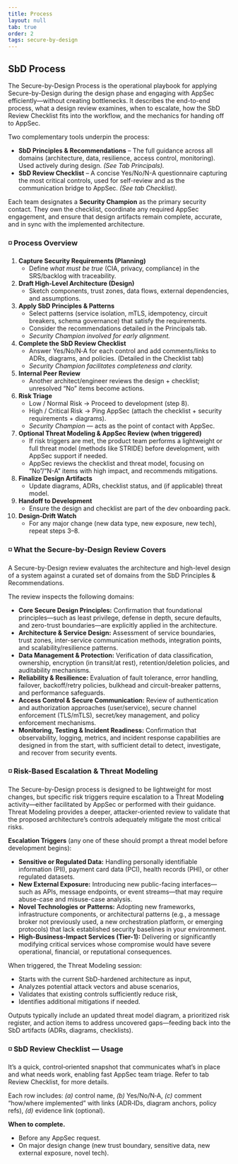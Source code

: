 ```yaml
---
title: Process
layout: null
tab: true
order: 2
tags: secure-by-design
---
```


## SbD Process

The Secure-by-Design Process is the operational playbook for applying Secure-by-Design during the design phase and engaging with AppSec efficiently—without creating bottlenecks. It describes the end-to-end process, what a design review examines, when to escalate, how the SbD Review Checklist fits into the workflow, and the mechanics for handing off to AppSec.

Two complementary tools underpin the process:

- **SbD Principles & Recommendations** – The full guidance across all domains (architecture, data, resilience, access control, monitoring). Used actively during design. _(See Tab Principals)._
- **SbD Review Checklist** – A concise Yes/No/N-A questionnaire capturing the most critical controls, used for self-review and as the communication bridge to AppSec. _(See tab Checklist)._

Each team designates a **Security Champion** as the primary security contact. They own the checklist, coordinate any required AppSec engagement, and ensure that design artifacts remain complete, accurate, and in sync with the implemented architecture.

### ◽ Process Overview

1. **Capture Security Requirements (Planning)**
   - Define _what must be true_ (CIA, privacy, compliance) in the SRS/backlog with traceability.
2. **Draft High‑Level Architecture (Design)**
   - Sketch components, trust zones, data flows, external dependencies, and assumptions.
3. **Apply SbD Principles & Patterns**
   - Select patterns (service isolation, mTLS, idempotency, circuit breakers, schema governance) that satisfy the requirements.
   - Consider the recommendations detailed in the Principals tab.
   - _Security Champion involved for early alignment._
4. **Complete the SbD Review Checklist**
   - Answer Yes/No/N‑A for each control and add comments/links to ADRs, diagrams, and policies. (Detailed in the Checklist tab)
   - _Security Champion facilitates completeness and clarity._
5. **Internal Peer Review**
   - Another architect/engineer reviews the design \+ checklist; unresolved “No” items become actions.
6. **Risk Triage**
   - Low / Normal Risk → Proceed to development (step 8).
   - High / Critical Risk → Ping AppSec (attach the checklist \+ security requirements \+ diagrams).
   - _Security Champion_ — acts as the point of contact with AppSec.
7. **Optional Threat Modeling & AppSec Review (when triggered)**
   - If risk triggers are met, the product team performs a lightweight or full threat model (methods like STRIDE) before development, with AppSec support if needed.
   - AppSec reviews the checklist and threat model, focusing on “No”/“N-A” items with high impact, and recommends mitigations.
8. **Finalize Design Artifacts**
   - Update diagrams, ADRs, checklist status, and (if applicable) threat model.
9. **Handoff to Development**
   - Ensure the design and checklist are part of the dev onboarding pack.
10. **Design‑Drift Watch**
    - For any major change (new data type, new exposure, new tech), repeat steps 3–8.

### ◽ What the Secure‑by‑Design Review Covers

A Secure-by-Design review evaluates the architecture and high-level design of a system against a curated set of domains from the SbD Principles & Recommendations.

The review inspects the following domains:

- **Core Secure Design Principles:** Confirmation that foundational principles—such as least privilege, defense in depth, secure defaults, and zero-trust boundaries—are explicitly applied in the architecture.
- **Architecture & Service Design:** Assessment of service boundaries, trust zones, inter-service communication methods, integration points, and scalability/resilience patterns.
- **Data Management & Protection:** Verification of data classification, ownership, encryption (in transit/at rest), retention/deletion policies, and auditability mechanisms.
- **Reliability & Resilience:** Evaluation of fault tolerance, error handling, failover, backoff/retry policies, bulkhead and circuit-breaker patterns, and performance safeguards.
- **Access Control & Secure Communication:** Review of authentication and authorization approaches (user/service), secure channel enforcement (TLS/mTLS), secret/key management, and policy enforcement mechanisms.
- **Monitoring, Testing & Incident Readiness:** Confirmation that observability, logging, metrics, and incident response capabilities are designed in from the start, with sufficient detail to detect, investigate, and recover from security events.

### ◽ Risk-Based Escalation & Threat Modeling

The Secure-by-Design process is designed to be lightweight for most changes, but specific risk triggers require escalation to a Threat Modelin**g** activity—either facilitated by AppSec or performed with their guidance. Threat Modeling provides a deeper, attacker-oriented review to validate that the proposed architecture’s controls adequately mitigate the most critical risks.

**Escalation Triggers** (any one of these should prompt a threat model before development begins):

- **Sensitive or Regulated Data:** Handling personally identifiable information (PII), payment card data (PCI), health records (PHI), or other regulated datasets.
- **New External Exposure:** Introducing new public-facing interfaces—such as APIs, message endpoints, or event streams—that may require abuse-case and misuse-case analysis.
- **Novel Technologies or Patterns:** Adopting new frameworks, infrastructure components, or architectural patterns (e.g., a message broker not previously used, a new orchestration platform, or emerging protocols) that lack established security baselines in your environment.
- **High-Business-Impact Services (Tier-1):** Delivering or significantly modifying critical services whose compromise would have severe operational, financial, or reputational consequences.

When triggered, the Threat Modeling session:

- Starts with the current SbD-hardened architecture as input,
- Analyzes potential attack vectors and abuse scenarios,
- Validates that existing controls sufficiently reduce risk,
- Identifies additional mitigations if needed.

Outputs typically include an updated threat model diagram, a prioritized risk register, and action items to address uncovered gaps—feeding back into the SbD artifacts (ADRs, diagrams, checklists).

### ◽ SbD Review Checklist — Usage

It’s a quick, control‑oriented snapshot that communicates what’s in place and what needs work, enabling fast AppSec team triage. Refer to tab Review Checklist, for more details.

Each row includes: _(a)_ control name, _(b)_ Yes/No/N‑A, _(c)_ comment “how/where implemented” with links (ADR‑IDs, diagram anchors, policy refs), _(d)_ evidence link (optional).

**When to complete.**

- Before any AppSec request.
- On major design change (new trust boundary, sensitive data, new external exposure, novel tech).
